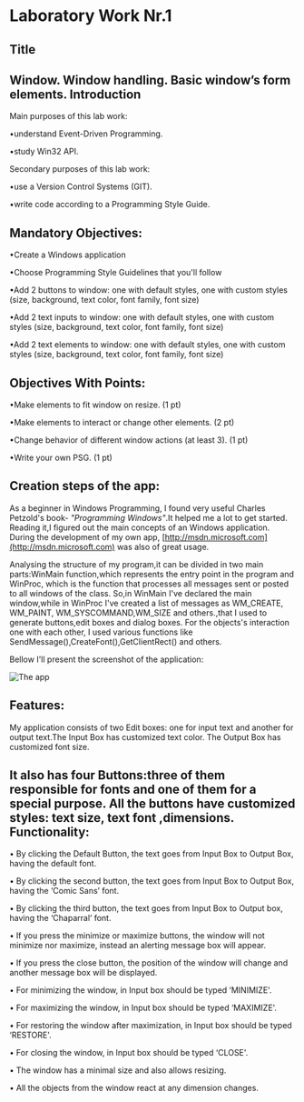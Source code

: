 Laboratory Work Nr.1
====================
Title
-----
Window. Window handling. Basic window’s form elements.
Introduction
------------
Main purposes of this lab work:

•understand Event-Driven Programming.

•study Win32 API.


Secondary purposes of this lab work:

•use a Version Control Systems (GIT).

•write code according to a Programming Style Guide.

Mandatory Objectives:
--------------------
•Create a Windows application

•Choose Programming Style Guidelines that you'll follow

•Add 2 buttons to window: one with default styles, one with custom styles (size, background, text color, font family, font size)

•Add 2 text inputs to window: one with default styles, one with custom styles (size, background, text color, font family, font size)

•Add 2 text elements to window: one with default styles, one with custom styles (size, background, text color, font family, font size)

Objectives With Points:
----------------------
•Make elements to fit window on resize. (1 pt)

•Make elements to interact or change other elements. (2 pt)

•Change behavior of different window actions (at least 3). (1 pt)

•Write your own PSG. (1 pt)

Creation steps of the app:
--------------------------
As a beginner in Windows Programming, I found very useful Charles Petzold's book- *"Programming Windows"*.It helped me a lot to get started. Reading it,I figured out the main concepts of an Windows application. During the development of my own app, [http://msdn.microsoft.com](http://msdn.microsoft.com) was also of great usage.

Analysing the structure of my program,it can be divided in two main parts:WinMain function,which represents the entry point in the program and WinProc, which is the function that processes all messages sent or posted to all windows of the class. So,in WinMain I've declared the main window,while in WinProc I've created a list of messages as WM_CREATE, WM_PAINT, WM_SYSCOMMAND,WM_SIZE and others.,that I used to generate buttons,edit boxes and dialog boxes. For the objects's interaction one with each other, I used various functions like SendMessage(),CreateFont(),GetClientRect() and others.

Bellow I'll present the screenshot of the application:

 ![The app](./images/app1.jpg)

Features:
---------
My application consists of two Edit boxes: one for input text and another for output text.The Input Box has customized text color. The Output Box has customized font size.

It also has four Buttons:three of them responsible for fonts and one of them for a special purpose.
All the buttons have customized styles: text size, text font ,dimensions.
Functionality:
--------------
•	By clicking the Default Button, the text goes from Input Box to Output Box, having the default font.

•	By clicking the second button, the text goes from Input Box to Output Box, having the ‘Comic Sans’ font.

•	By clicking the third button, the text goes from Input Box to Output box, having the ‘Chaparral’ font.

•	If you press the minimize or maximize buttons, the window will not minimize nor maximize, instead an alerting message box will appear.

•	If you press the close button, the position of the  window will change and another message box will be displayed.

•	For minimizing the window, in Input box should be typed ‘MINIMIZE'.

•	For maximizing the window, in Input box should be typed ‘MAXIMIZE'.

•	For restoring the window after maximization, in Input box should be typed ‘RESTORE'.

•	For closing the window, in Input box should be typed ‘CLOSE'.

•	The window has a minimal size and also allows resizing.

•	All the objects from the window react at any dimension changes.



